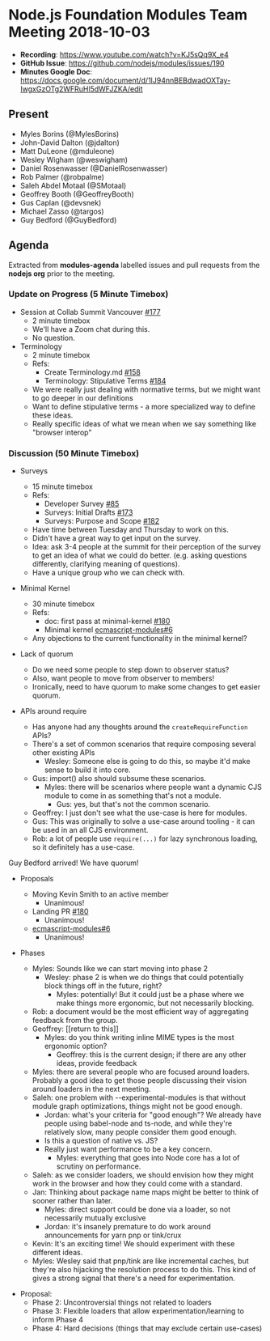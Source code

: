 # Node.js Foundation Modules Team Meeting 2018-10-03

* **Recording**: https://www.youtube.com/watch?v=KJ5sQq9X_e4
* **GitHub Issue**: https://github.com/nodejs/modules/issues/190
* **Minutes Google Doc**: https://docs.google.com/document/d/1lJ94nnBEBdwadOXTay-IwgxGzOTg2WFRuHl5dWFJZKA/edit

## Present

- Myles Borins (@MylesBorins)
- John-David Dalton (@jdalton)
- Matt DuLeone (@mduleone)
- Wesley Wigham (@weswigham)
- Daniel Rosenwasser (@DanielRosenwasser)
- Rob Palmer (@robpalme)
- Saleh Abdel Motaal (@SMotaal)
- Geoffrey Booth (@GeoffreyBooth)
- Gus Caplan (@devsnek)
- Michael Zasso (@targos)
- Guy Bedford (@GuyBedford)

## Agenda

Extracted from **modules-agenda** labelled issues and pull requests from the **nodejs org** prior to the meeting.

### Update on Progress (5 Minute Timebox)

* Session at Collab Summit Vancouver [#177](https://github.com/nodejs/modules/issues/177)
  - 2 minute timebox
  - We'll have a Zoom chat during this.
  - No question.
* Terminology
  - 2 minute timebox
  - Refs:
    - Create Terminology.md [#158](https://github.com/nodejs/modules/pull/158)
    - Terminology: Stipulative Terms [#184](https://github.com/nodejs/modules/issues/184)
  - We were really just dealing with normative terms, but we might want to go deeper in our definitions
  - Want to define stipulative terms - a more specialized way to define these ideas.
  - Really specific ideas of what we mean when we say something like "browser interop"

### Discussion (50 Minute Timebox)

* Surveys
  - 15 minute timebox
  - Refs:
    - Developer Survey [#85](https://github.com/nodejs/modules/issues/85)
    - Surveys: Initial Drafts [#173](https://github.com/nodejs/modules/issues/173)
    - Surveys: Purpose and Scope [#182](https://github.com/nodejs/modules/issues/182)
  - Have time between Tuesday and Thursday to work on this.
  - Didn't have a great way to get input on the survey. 
  - Idea: ask 3-4 people at the summit for their perception of the survey to get an idea of what we could do better. (e.g. asking questions differently, clarifying meaning of questions).
  - Have a unique group who we can check with.

* Minimal Kernel
  - 30 minute timebox
  - Refs:
    - doc: first pass at minimal-kernel [#180](https://github.com/nodejs/modules/pull/180)
    - Minimal kernel [ecmascript-modules#6](https://github.com/nodejs/ecmascript-modules/pull/6)
  - Any objections to the current functionality in the minimal kernel?

* Lack of quorum
  - Do we need some people to step down to observer status?
  - Also, want people to move from observer to members!
  - Ironically, need to have quorum to make some changes to get easier quorum.

* APIs around require
  - Has anyone had any thoughts around the `createRequireFunction` APIs?
  - There's a set of common scenarios that require composing several other existing APIs
    - Wesley: Someone else is going to do this, so maybe it'd make sense to build it into core.
  - Gus: import() also should subsume these scenarios.
    - Myles: there will be scenarios where people want a dynamic CJS module to come in as something that's not a module.
      - Gus: yes, but that's not the common scenario.
  - Geoffrey: I just don't see what the use-case is here for modules.
  - Gus: This was originally to solve a use-case around tooling - it can be used in an all CJS environment.
  - Rob: a lot of people use `require(...)` for lazy synchronous loading, so it definitely has a use-case.

Guy Bedford arrived! We have quorum!

* Proposals
  - Moving Kevin Smith to an active member
    - Unanimous!
  - Landing PR [#180](https://github.com/nodejs/modules/pull/180)
    - Unanimous!
  - [ecmascript-modules#6](https://github.com/nodejs/ecmascript-modules/pull/6)
    - Unanimous!

* Phases
  - Myles: Sounds like we can start moving into phase 2
    - Wesley: phase 2 is when we do things that could potentially block things off in the future, right?
      - Myles: potentially! But it could just be a phase where we make things more ergonomic, but not necessarily blocking.
  - Rob: a document would be the most efficient way of aggregating feedback from the group.
  - Geoffrey: \[\[return to this]]
    - Myles: do you think writing inline MIME types is the most ergonomic option?
      - Geoffrey: this is the current design; if there are any other ideas, provide feedback
  - Myles: there are several people who are focused around loaders. Probably a good idea to get those people discussing their vision around loaders in the next meeting. 
  - Saleh: one problem with --experimental-modules is that without module graph optimizations, things might not be good enough.
    - Jordan: what's your criteria for "good enough"? We already have people using babel-node and ts-node, and while they're relatively slow, many people consider them good enough.
    - Is this a question of native vs. JS?
    - Really just want performance to be a key concern.
      - Myles: everything that goes into Node core has a lot of scrutiny on performance.
  - Saleh: as we consider loaders, we should envision how they might work in the browser and how they could come with a standard.
  - Jan: Thinking about package name maps might be better to think of sooner rather than later.
    - Myles: direct support could be done via a loader, so not necessarily mutually exclusive
    - Jordan: it's insanely premature to do work around announcements for yarn pnp or tink/crux
  - Kevin: It's an exciting time! We should experiment with these different ideas.
  - Myles: Wesley said that pnp/tink are like incremental caches, but they're also hijacking the resolution process to do this. This kind of gives a strong signal that there's a need for experimentation.
- Proposal:
  - Phase 2: Uncontroversial things not related to loaders
  - Phase 3: Flexible loaders that allow experimentation/learning to inform Phase 4
  - Phase 4: Hard decisions (things that may exclude certain use-cases)
